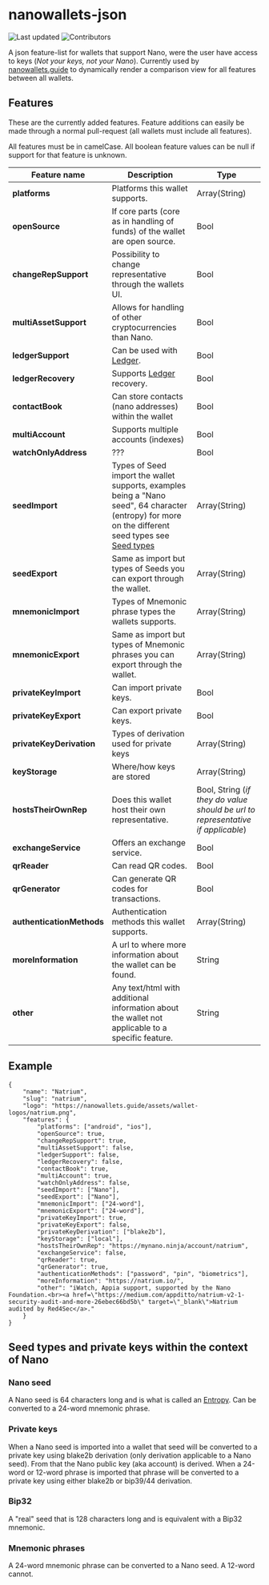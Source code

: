 # nanowallets-json

![Last updated](https://img.shields.io/github/last-commit/nanowallets-guide/nanowallets-json/master?label=last%20updated)
![Contributors](https://img.shields.io/github/contributors/nanowallets-guide/nanowallets-json)

A json feature-list for wallets that support Nano, were the user have access to keys (*Not your keys, not your Nano*). Currently used by [nanowallets.guide](https://nanowallets.guide) to dynamically render a comparison view for all features between all wallets.

## Features

These are the currently added features. Feature additions can easily be made through a normal pull-request (all wallets must include all features).

All features must be in camelCase. All boolean feature values can be null if support for that feature is unknown.

|**Feature name**|**Description**|**Type**|
|----------------|---------------|--------|
|**platforms**|Platforms this wallet supports.|Array(String)|
|**openSource**|If core parts (core as in handling of funds) of the wallet are open source.|Bool|
|**changeRepSupport**|Possibility to change representative through the wallets UI.|Bool|
|**multiAssetSupport**|Allows for handling of other cryptocurrencies than Nano.|Bool|
|**ledgerSupport**|Can be used with [Ledger](https://www.ledger.com/).|Bool|
|**ledgerRecovery**|Supports [Ledger](https://www.ledger.com/) recovery.|Bool|
|**contactBook**|Can store contacts (nano addresses) within the wallet|Bool|
|**multiAccount**|Supports multiple accounts (indexes)|Bool|
|**watchOnlyAddress**|???|Bool|
|**seedImport**|Types of Seed import the wallet supports, examples being a "Nano seed", 64 character (entropy) for more on the different seed types see [Seed types](#seed-types-and-private-keys-within-the-context-of-nano)|Array(String)|
|**seedExport**|Same as import but types of Seeds you can export through the wallet.|Array(String)|
|**mnemonicImport**|Types of Mnemonic phrase types the wallets supports.|Array(String)|
|**mnemonicExport**|Same as import but types of Mnemonic phrases you can export through the wallet.|Array(String)|
|**privateKeyImport**|Can import private keys.|Bool|
|**privateKeyExport**|Can export private keys.|Bool|
|**privateKeyDerivation**|Types of derivation used for private keys|Array(String)|
|**keyStorage**|Where/how keys are stored|Array(String)|
|**hostsTheirOwnRep**|Does this wallet host their own representative.|Bool, String (*if they do value should be url to representative if applicable*)|
|**exchangeService**|Offers an exchange service.|Bool|
|**qrReader**|Can read QR codes.|Bool|
|**qrGenerator**|Can generate QR codes for transactions.|Bool|
|**authenticationMethods**|Authentication methods this wallet supports.|Array(String)|
|**moreInformation**|A url to where more information about the wallet can be found.|String|
|**other**|Any text/html with additional information about the wallet not applicable to a specific feature.|String|

## Example
```
{
    "name": "Natrium",
    "slug": "natrium",
    "logo": "https://nanowallets.guide/assets/wallet-logos/natrium.png",
    "features": {
        "platforms": ["android", "ios"],
        "openSource": true,
        "changeRepSupport": true,
        "multiAssetSupport": false,
        "ledgerSupport": false,
        "ledgerRecovery": false,
        "contactBook": true,
        "multiAccount": true,
        "watchOnlyAddress": false,
        "seedImport": ["Nano"],
        "seedExport": ["Nano"],
        "mnemonicImport": ["24-word"],
        "mnemonicExport": ["24-word"],
        "privateKeyImport": true,
        "privateKeyExport": false,
        "privateKeyDerivation": ["blake2b"],
        "keyStorage": ["local"],
        "hostsTheirOwnRep": "https://mynano.ninja/account/natrium",
        "exchangeService": false,
        "qrReader": true,
        "qrGenerator": true,
        "authenticationMethods": ["password", "pin", "biometrics"],
        "moreInformation": "https://natrium.io/",
        "other": "iWatch, Appia support, supported by the Nano Foundation.<br><a href=\"https://medium.com/appditto/natrium-v2-1-security-audit-and-more-26ebec66bd5b\" target=\"_blank\">Natrium audited by Red4Sec</a>."
    }
}
```

## Seed types and private keys within the context of Nano

### Nano seed
A Nano seed is 64 characters long and is what is called an [Entropy](https://en.wikipedia.org/wiki/Entropy_(computing)). Can be converted to a 24-word mnemonic phrase.

### Private keys
When a Nano seed is imported into a wallet that seed will be converted to a private key using blake2b derivation (only derivation applicable to a Nano seed). From that the Nano public key (aka account) is derived.
When a 24-word or 12-word phrase is imported that phrase will be converted to a private key using either blake2b or bip39/44 derivation.

### Bip32
A "real" seed that is 128 characters long and is equivalent with a Bip32 mnemonic.

### Mnemonic phrases
A 24-word mnemonic phrase can be converted to a Nano seed. A 12-word cannot.
